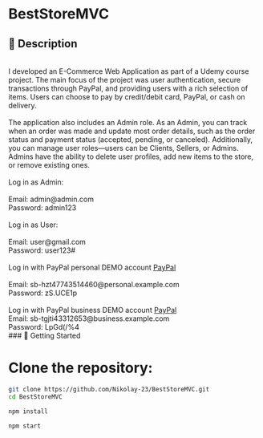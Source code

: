 # BestStoreMVC

## 📝 Description
<br>
I developed an E-Commerce Web Application as part of a Udemy course project. The main focus of the project was user authentication, secure transactions through PayPal, and providing users with a rich selection of items. Users can choose to pay by credit/debit card, PayPal, or cash on delivery.
<br>
<br>
The application also includes an Admin role. As an Admin, you can track when an order was made and update most order details, such as the order status and payment status (accepted, pending, or canceled). Additionally, you can manage user roles—users can be Clients, Sellers, or Admins. Admins have the ability to delete user profiles, add new items to the store, or remove existing ones.
<br>
<br>
Log in as Admin: 
<br>
<br>
Email: admin@admin.com
<br>
Password: admin123
<br>
<br>
Log in as User:
<br>
<br>
Email: user@gmail.com
<br>
Password: user123#
<br>
<br>
Log in with PayPal personal DEMO account <a href="https://www.sandbox.paypal.com/us/home">PayPal</a>
<br>
<br>
Email: sb-hzt47743514460@personal.example.com
<br>
Password: zS.UCE1p
<br>
<br>
Log in with PayPal business DEMO account <a href="https://www.sandbox.paypal.com/us/home">PayPal</a>
<br>
Email: sb-tgjti43312653@business.example.com
<br>
Password: LpGd(/%4
<br>
### 🚀 Getting Started

# Clone the repository:
```bash
git clone https://github.com/Nikolay-23/BestStoreMVC.git
cd BestStoreMVC

npm install

npm start
